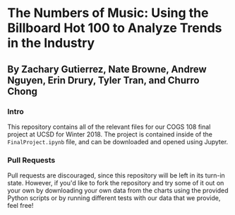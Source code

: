 # The Numbers of Music: Using the Billboard Hot 100 to Analyze Trends in the Industry
## By Zachary Gutierrez, Nate Browne, Andrew Nguyen, Erin Drury, Tyler Tran, and Churro Chong


### Intro

This repository contains all of the relevant files for our COGS 108 final project at
UCSD for Winter 2018. The project is contained inside of the
`FinalProject.ipynb` file, and can be downloaded and opened using Jupyter.

### Pull Requests

Pull requests are discouraged, since this repository will be left in its turn-in
state. However, if you'd like to fork the repository and try some of it out on
your own by downloading your own data from the charts using the provided Python
scripts or by running different tests with our data that we provide, feel free!

